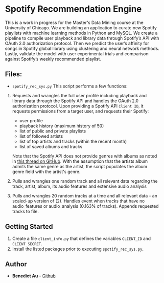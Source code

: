# Spotify Recommendation Engine

This is a work in progress for the Master's Data Mining course at the University of Chicago. We are building an application to curate new Spotify playlists with machine learning methods in Python and MySQL. We create a pipeline to compile user playback and library data through Spotify’s API with OAuth 2.0 authorization protocol. Then we predict the user’s affinity for songs in Spotify global library using clustering and neural network methods. Lastly, validate the model with user experimental trials and comparison against Spotify’s weekly recommended playlist.

## Files:

- `spotify_rec_sys.py`  This script performs a few functions:  

 1. Requests and wrangles the full user profile including playback and library data through the Spotify API and handles the OAuth 2.0 authorization protocol. Upon providing a Spotify API `Client ID`, it requests permissions from a target user, and requests their Spotify:  
	- user profile
	- playback history (maximum history of 50)
	- list of public and private playlists
	- list of followed artists
	- list of top artists and tracks (within the recent month)
	- list of saved albums and tracks

    Note that the Spotify API does not provide genres with albums as noted in [this thread on GitHub](https://github.com/spotify/web-api/issues/157). With the assumption that the artists album admits the same genre as the artist, the script populates the album genre field with the artist's genre.

 2. Pulls and wrangles one random track and all relevant data regarding the track, artist, album, its audio features and extensive audio analysis

 3. Pulls and wrangles 20 random tracks at a time and all relevant data - an scaled-up version of (2). Handles event when tracks that have no audio_features or audio_analysis (0.163% of tracks). Appends requested tracks to file.

## Getting Started

1. Create a file `client_info.py` that defines the variables `CLIENT_ID` and `CLIENT_SECRET`.
2. Install the listed packages prior to executing `spotify_rec_sys.py`.

## Author
- **Benedict Au** - [Github](https://github.com/benedictau1993/)
